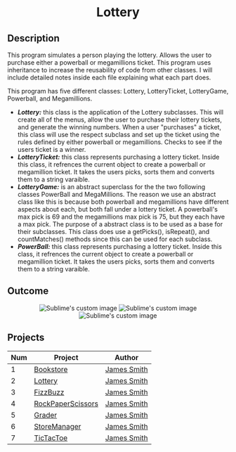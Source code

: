 <h1 align="center">Lottery</h1>

## Description
This program simulates a person playing the lottery. Allows the user to purchase either a powerball or megamillions ticket. This program 
uses inheritance to increase the reusability of code from other classes. I will include detailed notes inside each file explaining what 
each part does. 

This program has five different classes: Lottery, LotteryTicket, LotteryGame, Powerball, and Megamillions.
 - **_Lottery:_** this class is the application of the Lottery subclasses. This will create all of the menus, allow the 
user to purchase their lottery tickets, and generate the winning numbers. When a user "purchases" a ticket, this class will 
use the respect subclass and set up the ticket using the rules defined by either powerball or megamillions. Checks to 
see if the users ticket is a winner.
 - **_LotteryTicket:_** this class represents purchasing a lottery ticket. Inside this class, it refrences the current object 
to create a powerball or megamillion ticket. It takes the users picks, sorts them and converts them to a string varaible. 
- **_LotteryGame:_** is an abstract superclass for the the two following classes PowerBall and MegaMillions. The reason we use
an abstract class like this is because both powerball and megamillions have different aspects about each, but both fall under
a lottery ticket. A powerball's max pick is 69 and the megamillions max pick is 75, but they each have a max pick. The purpose 
of a abstract class is to be used as a base for their subclasses. This class does use a getPicks(), isRepeat(), and countMatches()
methods since this can be used for each subclass.
- **_PowerBall:_** this class represents purchasing a lottery ticket. Inside this class, it refrences the current object 
to create a powerball or megamillion ticket. It takes the users picks, sorts them and converts them to a string varaible. 

## Outcome
<p align="center">
  <img src="https://user-images.githubusercontent.com/80684500/171483687-1bd3d43e-2bfe-43e4-8899-c6465e33d69f.JPG" alt="Sublime's custom image"/>
  <img src="https://user-images.githubusercontent.com/80684500/171483689-915128d6-7bcc-4e3b-be2d-6619d0bff69a.JPG" alt="Sublime's custom image"/>
  <img src="https://user-images.githubusercontent.com/80684500/171483691-10454eb1-6cc3-41b4-9f17-3733df734d76.JPG" alt="Sublime's custom image"/>
</p>

## Projects
|  Num  | Project                                                                                                 | Author                                            |
| ----- | ------------------------------------------------------------------------------------------------------- | --------------------------------------------------|
|   1   | [Bookstore](https://github.com/JamesSmith232/BookStore)                                                 | [James Smith](https://github.com/JamesSmith232)   |
|   2   | [Lottery](https://github.com/JamesSmith232/Lottery)                                                     | [James Smith](https://github.com/JamesSmith232)   |
|   3   | [FizzBuzz](https://github.com/JamesSmith232/FizzBuzz)                                                   | [James Smith](https://github.com/JamesSmith232)   |
|   4   | [RockPaperScissors](https://github.com/JamesSmith232/RockPaperScissors)                                 | [James Smith](https://github.com/JamesSmith232)   |
|   5   | [Grader](https://github.com/JamesSmith232/Grader)                                                       | [James Smith](https://github.com/JamesSmith232)   |
|   6   | [StoreManager](https://github.com/JamesSmith232/StoreManager)                                           | [James Smith](https://github.com/JamesSmith232)   |
|   7   | [TicTacToe](https://github.com/JamesSmith232/TicTacToe)                                                 | [James Smith](https://github.com/JamesSmith232)   |

